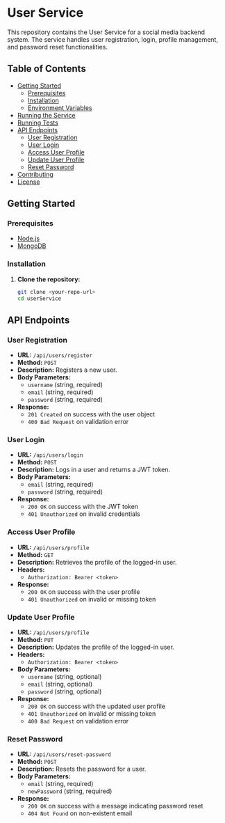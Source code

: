 # User Service

This repository contains the User Service for a social media backend system. The service handles user registration, login, profile management, and password reset functionalities.

## Table of Contents

- [Getting Started](#getting-started)
  - [Prerequisites](#prerequisites)
  - [Installation](#installation)
  - [Environment Variables](#environment-variables)
- [Running the Service](#running-the-service)
- [Running Tests](#running-tests)
- [API Endpoints](#api-endpoints)
  - [User Registration](#user-registration)
  - [User Login](#user-login)
  - [Access User Profile](#access-user-profile)
  - [Update User Profile](#update-user-profile)
  - [Reset Password](#reset-password)
- [Contributing](#contributing)
- [License](#license)

## Getting Started

### Prerequisites

- [Node.js](https://nodejs.org/en/download/)
- [MongoDB](https://www.mongodb.com/try/download/community)

### Installation

1. **Clone the repository:**
   ```bash
   git clone <your-repo-url>
   cd userService


## API Endpoints

### User Registration
- **URL:** `/api/users/register`
- **Method:** `POST`
- **Description:** Registers a new user.
- **Body Parameters:**
  - `username` (string, required)
  - `email` (string, required)
  - `password` (string, required)
- **Response:**
  - `201 Created` on success with the user object
  - `400 Bad Request` on validation error

### User Login
- **URL:** `/api/users/login`
- **Method:** `POST`
- **Description:** Logs in a user and returns a JWT token.
- **Body Parameters:**
  - `email` (string, required)
  - `password` (string, required)
- **Response:**
  - `200 OK` on success with the JWT token
  - `401 Unauthorized` on invalid credentials

### Access User Profile
- **URL:** `/api/users/profile`
- **Method:** `GET`
- **Description:** Retrieves the profile of the logged-in user.
- **Headers:**
  - `Authorization: Bearer <token>`
- **Response:**
  - `200 OK` on success with the user profile
  - `401 Unauthorized` on invalid or missing token

### Update User Profile
- **URL:** `/api/users/profile`
- **Method:** `PUT`
- **Description:** Updates the profile of the logged-in user.
- **Headers:**
  - `Authorization: Bearer <token>`
- **Body Parameters:**
  - `username` (string, optional)
  - `email` (string, optional)
  - `password` (string, optional)
- **Response:**
  - `200 OK` on success with the updated user profile
  - `401 Unauthorized` on invalid or missing token
  - `400 Bad Request` on validation error

### Reset Password
- **URL:** `/api/users/reset-password`
- **Method:** `POST`
- **Description:** Resets the password for a user.
- **Body Parameters:**
  - `email` (string, required)
  - `newPassword` (string, required)
- **Response:**
  - `200 OK` on success with a message indicating password reset
  - `404 Not Found` on non-existent email
